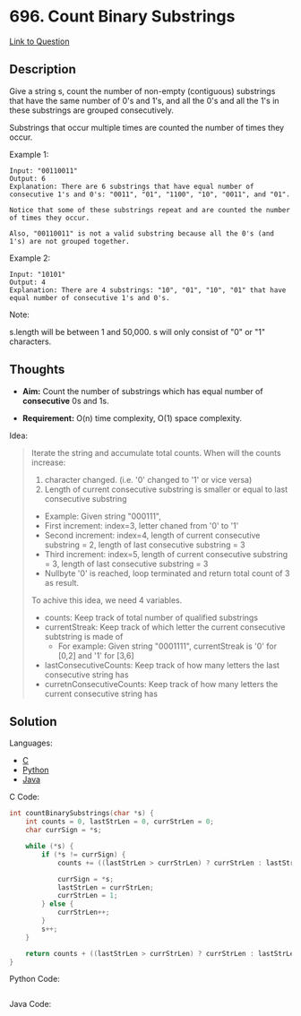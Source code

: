 # 696. Count Binary Substrings

[Link to Question](https://leetcode.com/problems/count-binary-substrings/submissions/)

## Description

Give a string s, count the number of non-empty (contiguous) substrings that have the same number of 0's and 1's, and all the 0's and all the 1's in these substrings are grouped consecutively.

Substrings that occur multiple times are counted the number of times they occur.

Example 1:

```
Input: "00110011"
Output: 6
Explanation: There are 6 substrings that have equal number of consecutive 1's and 0's: "0011", "01", "1100", "10", "0011", and "01".

Notice that some of these substrings repeat and are counted the number of times they occur.

Also, "00110011" is not a valid substring because all the 0's (and 1's) are not grouped together.
```

Example 2:

```
Input: "10101"
Output: 4
Explanation: There are 4 substrings: "10", "01", "10", "01" that have equal number of consecutive 1's and 0's.
```

Note:

s.length will be between 1 and 50,000.
s will only consist of "0" or "1" characters.

## Thoughts

- **Aim:** Count the number of substrings which has equal number of **consecutive** 0s and 1s.

- **Requirement:** O(n) time complexity, O(1) space complexity.

Idea:

> Iterate the string and accumulate total counts.
> When will the counts increase:
>
> 1. character changed. (i.e. '0' changed to '1' or vice versa)
> 2. Length of current consecutive substring is smaller or equal to last consecutive substring
>
> - Example: Given string "000111",
> - First increment: index=3, letter chaned from '0' to '1'
> - Second increment: index=4, length of current consecutive substring = 2, length of last consecutive substring = 3
> - Third increment: index=5, length of current consecutive substring = 3, length of last consecutive substring = 3
> - Nullbyte '0' is reached, loop terminated and return total count of 3 as result.
>
> To achive this idea, we need 4 variables.
>
> - counts: Keep track of total number of qualified substrings
> - currentStreak: Keep track of which letter the current consecutive subtstring is made of
>   - For example: Given string "0001111", currentStreak is '0' for [0,2] and '1' for [3,6]
> - lastConsecutiveCounts: Keep track of how many letters the last consecutive string has
> - curretnConsecutiveCounts: Keep track of how many letters the current consecutive string has

## Solution

Languages:

- [C](#C)
- [Python](#python)
- [Java](#java)

<div id="C"></div>C Code:

```C
int countBinarySubstrings(char *s) {
    int counts = 0, lastStrLen = 0, currStrLen = 0;
    char currSign = *s;

    while (*s) {
        if (*s != currSign) {
            counts += ((lastStrLen > currStrLen) ? currStrLen : lastStrLen);

            currSign = *s;
            lastStrLen = currStrLen;
            currStrLen = 1;
        } else {
            currStrLen++;
        }
        s++;
    }

    return counts + ((lastStrLen > currStrLen) ? currStrLen : lastStrLen);
}

```

<div id="python"></div>Python Code:

```python

```

<div id="java"></div>Java Code:

```java

```
